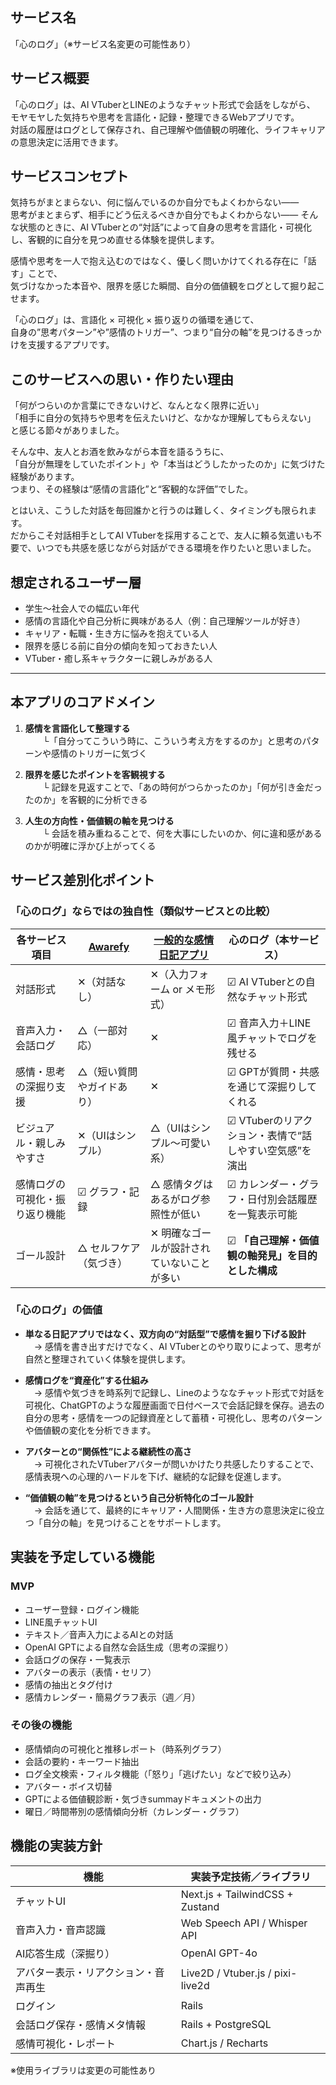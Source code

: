 ## サービス名
「心のログ」（※サービス名変更の可能性あり）

## サービス概要
「心のログ」は、AI VTuberとLINEのようなチャット形式で会話をしながら、  
モヤモヤした気持ちや思考を言語化・記録・整理できるWebアプリです。  
対話の履歴はログとして保存され、自己理解や価値観の明確化、ライフキャリアの意思決定に活用できます。

## サービスコンセプト
気持ちがまとまらない、何に悩んでいるのか自分でもよくわからない——  
思考がまとまらず、相手にどう伝えるべきか自分でもよくわからない——
そんな状態のときに、AI VTuberとの“対話”によって自身の思考を言語化・可視化し、客観的に自分を見つめ直せる体験を提供します。

感情や思考を一人で抱え込むのではなく、優しく問いかけてくれる存在に「話す」ことで、  
気づけなかった本音や、限界を感じた瞬間、自分の価値観をログとして掘り起こせます。  

「心のログ」は、言語化 × 可視化 × 振り返りの循環を通じて、  
自身の”思考パターン”や”感情のトリガー”、つまり“自分の軸”を見つけるきっかけを支援するアプリです。

## このサービスへの思い・作りたい理由
「何がつらいのか言葉にできないけど、なんとなく限界に近い」  
「相手に自分の気持ちや思考を伝えたいけど、なかなか理解してもらえない」  
と感じる節々がありました。

そんな中、友人とお酒を飲みながら本音を語るうちに、  
「自分が無理をしていたポイント」や「本当はどうしたかったのか」に気づけた経験があります。  
つまり、その経験は“感情の言語化”と“客観的な評価”でした。  

とはいえ、こうした対話を毎回誰かと行うのは難しく、タイミングも限られます。   
だからこそ対話相手としてAI VTuberを採用することで、友人に頼る気遣いも不要で、いつでも共感を感じながら対話ができる環境を作りたいと思いました。

## 想定されるユーザー層
- 学生〜社会人での幅広い年代 
- 感情の言語化や自己分析に興味がある人（例：自己理解ツールが好き）
- キャリア・転職・生き方に悩みを抱えている人
- 限界を感じる前に自分の傾向を知っておきたい人
- VTuber・癒し系キャラクターに親しみがある人

---- 

## 本アプリのコアドメイン

1. **感情を言語化して整理する**  
　　└「自分ってこういう時に、こういう考え方をするのか」と思考のパターンや感情のトリガーに気づく

2. **限界を感じたポイントを客観視する**  
　　└ 記録を見返すことで、「あの時何がつらかったのか」「何が引き金だったのか」を客観的に分析できる

3. **人生の方向性・価値観の軸を見つける**  
　　└ 会話を積み重ねることで、何を大事にしたいのか、何に違和感があるのかが明確に浮かび上がってくる

## サービス差別化ポイント

### 「心のログ」ならではの独自性（類似サービスとの比較）

| 各サービス項目                             | [Awarefy](https://lp.awarefy.com/lp03)     | [一般的な感情日記アプリ](https://app-liv.jp/health/mental/2796/)   | 心のログ（本サービス）          |
|----------------------------------|----------------------------------------------|----------------------------------------------|----------------------------------------------------------|
| 対話形式                         | ✕（対話なし）                                | ✕（入力フォーム or メモ形式）               | ☑︎ AI VTuberとの自然なチャット形式                         |
| 音声入力・会話ログ               | △（一部対応）                                | ✕                                           | ☑︎ 音声入力＋LINE風チャットでログを残せる                 |
| 感情・思考の深掘り支援           | △（短い質問やガイドあり）                   | ✕                                           | ☑︎ GPTが質問・共感を通じて深掘りしてくれる                |
| ビジュアル・親しみやすさ         | ✕（UIはシンプル）                            | △（UIはシンプル〜可愛い系）                | ☑︎ VTuberのリアクション・表情で“話しやすい空気感”を演出  |
| 感情ログの可視化・振り返り機能   | ☑︎ グラフ・記録                                | △ 感情タグはあるがログ参照性が低い           | ☑︎ カレンダー・グラフ・日付別会話履歴を一覧表示可能   |
| ゴール設計                       | △ セルフケア（気づき）                        | ✕ 明確なゴールが設計されていないことが多い   | ☑︎ **「自己理解・価値観の軸発見」を目的とした構成**        |

### 「心のログ」の価値

- **単なる日記アプリではなく、双方向の“対話型”で感情を掘り下げる設計**  
　→ 感情を書き出すだけでなく、AI VTuberとのやり取りによって、思考が自然と整理されていく体験を提供します。

- **感情ログを“資産化”する仕組み**  
　→ 感情や気づきを時系列で記録し、Lineのようななチャット形式で対話を可視化、ChatGPTのような履歴画面で日付ベースで会話記録を保存。過去の自分の思考・感情を一つの記録資産として蓄積・可視化し、思考のパターンや価値観の変化を分析できます。

- **アバターとの“関係性”による継続性の高さ**  
　→ 可視化されたVTuberアバターが問いかけたり共感したりすることで、感情表現への心理的ハードルを下げ、継続的な記録を促進します。

- **“価値観の軸”を見つけるという自己分析特化のゴール設計**  
　→ 会話を通じて、最終的にキャリア・人間関係・生き方の意思決定に役立つ「自分の軸」を見つけることをサポートします。

## 実装を予定している機能

### MVP
- ユーザー登録・ログイン機能
- LINE風チャットUI
- テキスト／音声入力によるAIとの対話
- OpenAI GPTによる自然な会話生成（思考の深掘り）
- 会話ログの保存・一覧表示
- アバターの表示（表情・セリフ）
- 感情の抽出とタグ付け
- 感情カレンダー・簡易グラフ表示（週／月）

### その後の機能
- 感情傾向の可視化と推移レポート（時系列グラフ）
- 会話の要約・キーワード抽出
- ログ全文検索・フィルタ機能（「怒り」「逃げたい」などで絞り込み）
- アバター・ボイス切替
- GPTによる価値観診断・気づきsummayドキュメントの出力
- 曜日／時間帯別の感情傾向分析（カレンダー・グラフ）

## 機能の実装方針

| 機能                        | 実装予定技術／ライブラリ                     |
|-----------------------------|----------------------------------------------|
| チャットUI                  | Next.js + TailwindCSS + Zustand              |
| 音声入力・音声認識          | Web Speech API / Whisper API                |
| AI応答生成（深掘り）         | OpenAI GPT-4o          |
| アバター表示・リアクション・音声再生   | Live2D / Vtuber.js / pixi-live2d            |
| ログイン         | Rails                         |
| 会話ログ保存・感情メタ情報  | Rails + PostgreSQL                          |
| 感情可視化・レポート         | Chart.js / Recharts                         |

※使用ライブラリは変更の可能性あり